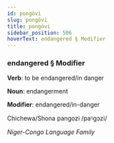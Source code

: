 ```yaml
---
id: pongövi
slug: pongövi
title: pongövi
sidebar_position: 506
hoverText: endangered § Modifier
---
```


### endangered § Modifier

**Verb**: to be endangered/in danger

**Noun**: endangerment

**Modifier**: endangered/in-danger

Chichewa/Shona pangozi /paᵑɡɔzi/

*Niger-Congo Language Family*